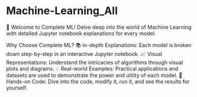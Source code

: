 # Machine-Learning_All
🚀 Welcome to Complete ML! Delve deep into the world of Machine Learning with detailed Jupyter notebook explanations for every model.

Why Choose Complete ML?
📚 In-depth Explanations: Each model is broken down step-by-step in an interactive Jupyter notebook.
📈 Visual Representations: Understand the intricacies of algorithms through visual plots and diagrams.
💡 Real-world Examples: Practical applications and datasets are used to demonstrate the power and utility of each model.
🤖 Hands-on Code: Dive into the code, modify it, run it, and see the results for yourself.
